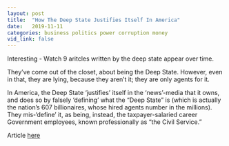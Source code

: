 ```yaml
---
layout: post
title:  "How The Deep State Justifies Itself In America"
date:   2019-11-11
categories: business politics power corruption money
vid_link: false
---
```


Interesting - Watch 9 aritcles written by the deep state appear over time.

They’ve come out of the closet, about being the Deep State. However, even in that, they are lying, because they aren’t it; they are only agents for it.

In America, the Deep State ‘justifies’ itself in the ‘news’-media that it owns, and does so by falsely ‘defining’ what the “Deep State” is (which is actually the nation’s 607 billionaires, whose hired agents number in the millions). They mis-‘define’ it, as being, instead, the taxpayer-salaried career Government employees, known professionally as “the Civil Service.”

Article [here]

[here]: //www.zerohedge.com/political/how-deep-state-justifies-itself-america
